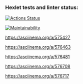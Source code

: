 ### Hexlet tests and linter status:

[![Actions Status](https://github.com/0ksanaTkachenko/frontend-project-44/workflows/hexlet-check/badge.svg)](https://github.com/0ksanaTkachenko/frontend-project-44/actions)

[![Maintainability](https://api.codeclimate.com/v1/badges/8934dc09aa0163baa1cd/maintainability)](https://codeclimate.com/github/0ksanaTkachenko/frontend-project-44/maintainability)

<!-- installation and game process -->
<!-- brain-even game -->

https://asciinema.org/a/575427

<!-- brain-calc game -->

https://asciinema.org/a/576463

<!-- brain-gcd game -->

https://asciinema.org/a/576481

<!-- brain-progression game -->

https://asciinema.org/a/576708

<!-- brain-prime game -->

https://asciinema.org/a/576717
